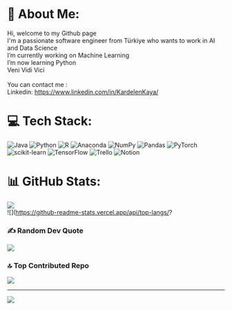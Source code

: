 # 💫 About Me:
 Hi, welcome to my Github page<br> I'm a passionate software engineer from Türkiye who wants to work in AI and Data Science<br> I’m currently working on Machine Learning <br> I’m now learning Python<br> Veni Vidi Vici<br><br> You can contact me :<br>  Linkedin: https://www.linkedin.com/in/KardelenKaya/<br> 


# 💻 Tech Stack:
![Java](https://img.shields.io/badge/java-%23ED8B00.svg?style=for-the-badge&logo=java&logoColor=white) ![Python](https://img.shields.io/badge/python-3670A0?style=for-the-badge&logo=python&logoColor=ffdd54) ![R](https://img.shields.io/badge/r-%23276DC3.svg?style=for-the-badge&logo=r&logoColor=white) ![Anaconda](https://img.shields.io/badge/Anaconda-%2344A833.svg?style=for-the-badge&logo=anaconda&logoColor=white) ![NumPy](https://img.shields.io/badge/numpy-%23013243.svg?style=for-the-badge&logo=numpy&logoColor=white) ![Pandas](https://img.shields.io/badge/pandas-%23150458.svg?style=for-the-badge&logo=pandas&logoColor=white) ![PyTorch](https://img.shields.io/badge/PyTorch-%23EE4C2C.svg?style=for-the-badge&logo=PyTorch&logoColor=white) ![scikit-learn](https://img.shields.io/badge/scikit--learn-%23F7931E.svg?style=for-the-badge&logo=scikit-learn&logoColor=white) ![TensorFlow](https://img.shields.io/badge/TensorFlow-%23FF6F00.svg?style=for-the-badge&logo=TensorFlow&logoColor=white) ![Trello](https://img.shields.io/badge/Trello-%23026AA7.svg?style=for-the-badge&logo=Trello&logoColor=white) ![Notion](https://img.shields.io/badge/Notion-%23000000.svg?style=for-the-badge&logo=notion&logoColor=white)
# 📊 GitHub Stats:
![](https://github-readme-stats.vercel.app/api?username=KardelenKaya&theme=dark&hide_border=false&include_all_commits=true&count_private=true)<br/>
![](https://github-readme-stats.vercel.app/api/top-langs/?

### ✍️ Random Dev Quote
![](https://quotes-github-readme.vercel.app/api?type=horizontal&theme=tokyonight)

### 🔝 Top Contributed Repo
![](https://github-contributor-stats.vercel.app/api?username=KardelenKaya&limit=5&theme=dark&combine_all_yearly_contributions=true)

---
[![](https://visitcount.itsvg.in/api?id=KardelenKaya&icon=0&color=11)](https://visitcount.itsvg.in)

<!-- Proudly created with GPRM ( https://gprm.itsvg.in ) -->
